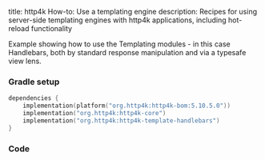 title: http4k How-to: Use a templating engine
description: Recipes for using server-side templating engines with http4k applications, including hot-reload functionality

Example showing how to use the Templating modules - in this case Handlebars, both by standard response manipulation and via a typesafe view lens.

### Gradle setup

```kotlin
dependencies {
    implementation(platform("org.http4k:http4k-bom:5.10.5.0"))
    implementation("org.http4k:http4k-core")
    implementation("org.http4k:http4k-template-handlebars")
}
```

### Code [<img class="octocat"/>](https://github.com/http4k/http4k/blob/master/src/docs/guide/howto/use_a_templating_engine/example.kt)

<script src="https://gist-it.appspot.com/https://github.com/http4k/http4k/blob/master/src/docs/guide/howto/use_a_templating_engine/example.kt"></script>
